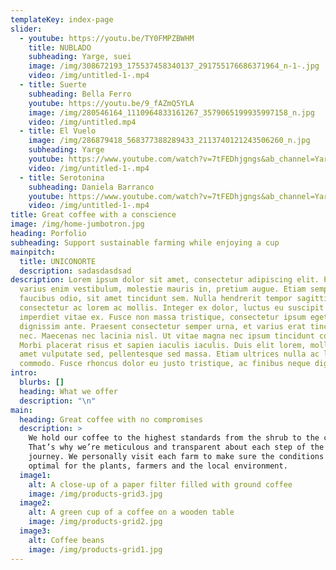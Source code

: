 ```yaml
---
templateKey: index-page
slider:
  - youtube: https://youtu.be/TY0FMPZBWHM
    title: NUBLADO
    subheading: Yarge, suei
    image: /img/308672193_175537458340137_291755176686371964_n-1-.jpg
    video: /img/untitled-1-.mp4
  - title: Suerte
    subheading: Bella Ferro
    youtube: https://youtu.be/9_fAZmQ5YLA
    image: /img/280546164_1110964833161267_3579065199935997158_n.jpg
    video: /img/untitled.mp4
  - title: El Vuelo
    image: /img/286879418_568377388289433_2113740121243506260_n.jpg
    subheading: Yarge
    youtube: https://www.youtube.com/watch?v=7tFEDhjgngs&ab_channel=Yarge
    video: /img/untitled-1-.mp4
  - title: Serotonina
    subheading: Daniela Barranco
    youtube: https://www.youtube.com/watch?v=7tFEDhjgngs&ab_channel=Yarge
    video: /img/untitled-1-.mp4
title: Great coffee with a conscience
image: /img/home-jumbotron.jpg
heading: Porfolio
subheading: Support sustainable farming while enjoying a cup
mainpitch:
  title: UNICONORTE
  description: sadasdasdsad
description: Lorem ipsum dolor sit amet, consectetur adipiscing elit. Praesent
  varius enim vestibulum, molestie mauris in, pretium augue. Etiam semper
  faucibus odio, sit amet tincidunt sem. Nulla hendrerit tempor sagittis. Nunc
  consectetur ac lorem ac mollis. Integer ex dolor, luctus eu suscipit laoreet,
  imperdiet vitae ex. Fusce non massa tristique, consectetur ipsum eget,
  dignissim ante. Praesent consectetur semper urna, et varius erat tincidunt
  nec. Maecenas nec lacinia nisl. Ut vitae magna nec ipsum tincidunt congue.
  Morbi placerat risus et sapien iaculis iaculis. Duis elit lorem, mollis sit
  amet vulputate sed, pellentesque sed massa. Etiam ultrices nulla ac lacinia
  commodo. Fusce rhoncus dolor eu justo tristique, ac finibus neque dignissim.
intro:
  blurbs: []
  heading: What we offer
  description: "\n"
main:
  heading: Great coffee with no compromises
  description: >
    We hold our coffee to the highest standards from the shrub to the cup.
    That’s why we’re meticulous and transparent about each step of the coffee’s
    journey. We personally visit each farm to make sure the conditions are
    optimal for the plants, farmers and the local environment.
  image1:
    alt: A close-up of a paper filter filled with ground coffee
    image: /img/products-grid3.jpg
  image2:
    alt: A green cup of a coffee on a wooden table
    image: /img/products-grid2.jpg
  image3:
    alt: Coffee beans
    image: /img/products-grid1.jpg
---
```

